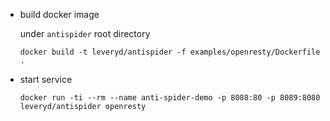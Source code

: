 * build docker image

  under `antispider` root directory

    ```
    docker build -t leveryd/antispider -f examples/openresty/Dockerfile .
    ```

* start service

    ```
    docker run -ti --rm --name anti-spider-demo -p 8088:80 -p 8089:8080 leveryd/antispider openresty
    ```
